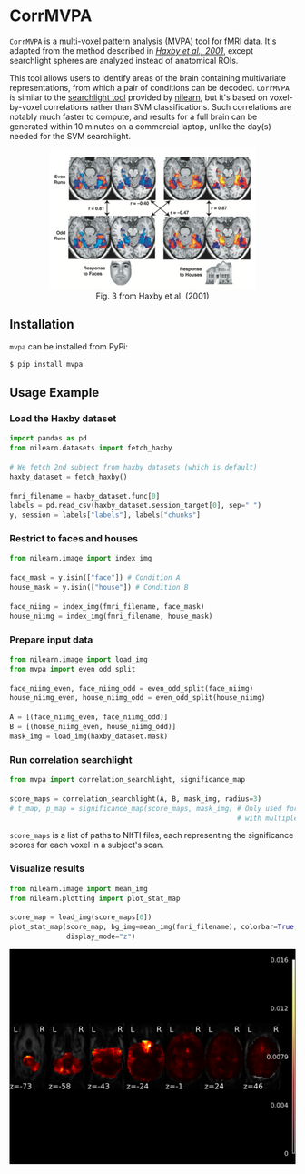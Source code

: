 # CorrMVPA

`CorrMVPA` is a multi-voxel pattern analysis (MVPA) tool for fMRI data. It's adapted from the method described in _[Haxby et al., 2001](https://science.sciencemag.org/content/293/5539/2425)_, except searchlight spheres are analyzed instead of anatomical ROIs.

This tool allows users to identify areas of the brain containing multivariate representations, from which a pair of conditions can be decoded. `CorrMVPA` is similar to the [searchlight tool](https://nilearn.github.io/modules/reference.html#module-nilearn.decoding) provided by [nilearn](https://nilearn.github.io/stable/index.html), but it's based on voxel-by-voxel correlations rather than SVM classifications. Such correlations are notably much faster to compute, and results for a full brain can be generated within 10 minutes on a commercial laptop, unlike the day(s) needed for the SVM searchlight.

<p align="center">
  <img src="method.png" />
  <br>
  Fig. 3 from Haxby et al. (2001)
</p>

## Installation

`mvpa` can be installed from PyPi:

```bash
$ pip install mvpa
```

## Usage Example

### Load the Haxby dataset

```python
import pandas as pd
from nilearn.datasets import fetch_haxby

# We fetch 2nd subject from haxby datasets (which is default)
haxby_dataset = fetch_haxby()

fmri_filename = haxby_dataset.func[0]
labels = pd.read_csv(haxby_dataset.session_target[0], sep=" ")
y, session = labels["labels"], labels["chunks"]
```

### Restrict to faces and houses

```python
from nilearn.image import index_img

face_mask = y.isin(["face"]) # Condition A
house_mask = y.isin(["house"]) # Condition B

face_niimg = index_img(fmri_filename, face_mask)
house_niimg = index_img(fmri_filename, house_mask)
```

### Prepare input data

```python
from nilearn.image import load_img
from mvpa import even_odd_split

face_niimg_even, face_niimg_odd = even_odd_split(face_niimg)
house_niimg_even, house_niimg_odd = even_odd_split(house_niimg)

A = [(face_niimg_even, face_niimg_odd)]
B = [(house_niimg_even, house_niimg_odd)]
mask_img = load_img(haxby_dataset.mask)
```

### Run correlation searchlight

```python
from mvpa import correlation_searchlight, significance_map

score_maps = correlation_searchlight(A, B, mask_img, radius=3)
# t_map, p_map = significance_map(score_maps, mask_img) # Only used for datasets
                                                        # with multiple subjects
```

`score_maps` is a list of paths to NIfTI files, each representing the significance scores for each voxel in a subject's scan.

### Visualize results

```python
from nilearn.image import mean_img
from nilearn.plotting import plot_stat_map

score_map = load_img(score_maps[0])
plot_stat_map(score_map, bg_img=mean_img(fmri_filename), colorbar=True,
              display_mode="z")
```

<img src="demo.png" />
